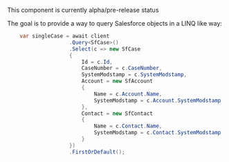 This component is currently alpha/pre-release status

The goal is to provide a way to query Salesforce objects in a LINQ like way:

```csharp
    var singleCase = await client
                    .Query<SfCase>()
                    .Select(c => new SfCase
                    {
                        Id = c.Id,
                        CaseNumber = c.CaseNumber,
                        SystemModstamp = c.SystemModstamp,
                        Account = new SfAccount
                        {
                            Name = c.Account.Name,
                            SystemModstamp = c.Account.SystemModstamp
                        },
                        Contact = new SfContact
                        {
                            Name = c.Contact.Name,
                            SystemModstamp = c.Contact.SystemModstamp
                        }
                    })
                    .FirstOrDefault();
```